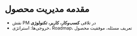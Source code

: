 # مقدمه مدیریت محصول

- نقش PM در تلاقی **کسب‌وکار، کاربر، تکنولوژی**
- خروجی‌ها: استراتژی، Roadmap، تعریف مسئله، موفقیت محصول

